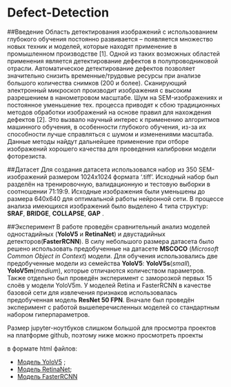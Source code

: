 # Defect-Detection

##Введение 
Область детектирования изображений с использованием глубокого обучения постоянно развивается – появляется множество новых техник и моделей, которые находят применение в промышленном производстве [1]. Одной из таких возможных областей применения является детектирование дефектов в полупроводниковой отрасли. Автоматическое детектирование дефектов позволяет значительно снизить временные/трудовые ресурсы при анализе большого количества снимков (200 и более). Сканирующий электронный микроскоп производит изображения с высоким разрешением в нанометровом масштабе. Шум на SEM-изображениях и постоянное уменьшение тех. процесса приводят к сбою традиционных методов обработки изображений на основе правил для нахождения дефектов [2]. Это вызвало научный интерес к применению алгоритмов машинного обучения, в особенности глубокого обучения, из-за их способности лучше справляться с шумом и изменениями масштаба. Данные методы найдут дальнейшее применение при отборе изображений хорошего качества для проведения калибровки модели фоторезиста.

##Датасет
Для создания датасета использовался набор из 350 SEM-изображений размером 1024x1024 формата ‘.tiff’. Исходный набор был разделён на тренировочную, валидационную и тестовую выборки в соотношении 71:19:9. Исходные изображения были уменьшены до размера 640x640 для оптимальной работы нейронной сети. В процессе анализа имеющихся изображений было выделено 4 типа структур: **SRAF**, **BRIDGE**, **COLLAPSE**, **GAP** .

##Эксперимент
В работе проведён сравнительный анализ моделей одностадийных (**YoloV5** и **RetinaNet**) и двустадийных детекторов(**FasterRCNN**). В силу небольшого размера датасета было решено использовать предобученные на датасете **MSCOCO** (*Microsoft* *Common* *Object* *in* *Context*) модели. Для обучения использовались две предобученные модели из семейства **YoloV5**: **YoloV5s**(*small*), **YoloV5m**(*medium*), которые отличаются количеством параметров. Также отдельно был проведён эксперимент с заморозкой первых 15 слоёв у модели YoloV5m. У моделей Retina и FasterRCNN в качестве базовой сети для извлечения признаков использовалась предобученная модель **ResNet 50 FPN**.  Вначале был проведён эксперимент с работой вышеперечисленных моделей со стандартным набором гиперпараметров.

Размер jupyter-ноутбуков слишком большой для просмотра проектов на платформе github, поэтому ниже можно просмотреть проекты

в формате html файлов:

* [Модель YoloV5](file:///Users/andrew/Downloads/YOLO_V5.html) ;
* [Модель RetinaNet](file:///Users/andrew/Downloads/RetinaNet.html);
* [Модель FasterRCNN](file:///Users/andrew/Downloads/Defects_FasterRCNN.html)
